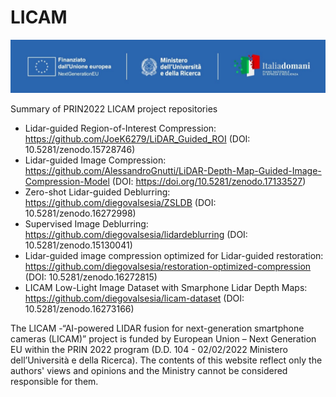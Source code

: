 # LICAM

![](logo.jpeg)

Summary of PRIN2022 LICAM project repositories

- Lidar-guided Region-of-Interest Compression: https://github.com/JoeK6279/LiDAR_Guided_ROI (DOI: 10.5281/zenodo.15728746)
- Lidar-guided Image Compression: https://github.com/AlessandroGnutti/LiDAR-Depth-Map-Guided-Image-Compression-Model (DOI: https://doi.org/10.5281/zenodo.17133527)
- Zero-shot Lidar-guided Deblurring: https://github.com/diegovalsesia/ZSLDB (DOI: 10.5281/zenodo.16272998)
- Supervised Image Deblurring: https://github.com/diegovalsesia/lidardeblurring (DOI: 10.5281/zenodo.15130041)
- Lidar-guided image compression optimized for Lidar-guided restoration: https://github.com/diegovalsesia/restoration-optimized-compression (DOI: 10.5281/zenodo.16272815)
- LICAM Low-Light Image Dataset with Smarphone Lidar Depth Maps: https://github.com/diegovalsesia/licam-dataset (DOI: 10.5281/zenodo.16273166)

The LICAM -“AI-powered LIDAR fusion for next-generation smartphone cameras (LICAM)” project is funded by European Union – Next Generation EU within the PRIN 2022 program (D.D. 104 - 02/02/2022 Ministero dell’Università e della Ricerca). The contents of this website reflect only the authors' views and opinions and the Ministry cannot be considered responsible for them.
